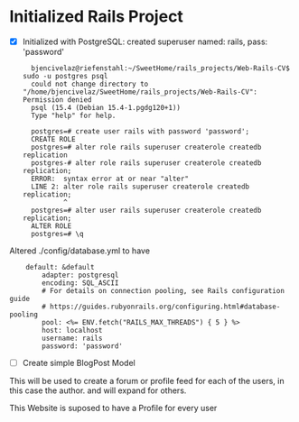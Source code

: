 # Initialized Rails Project

- [x] Initialized with PostgreSQL: created superuser named: rails, pass: 'password'

        bjencivelaz@riefenstahl:~/SweetHome/rails_projects/Web-Rails-CV$ sudo -u postgres psql
        could not change directory to "/home/bjencivelaz/SweetHome/rails_projects/Web-Rails-CV": Permission denied
        psql (15.4 (Debian 15.4-1.pgdg120+1))
        Type "help" for help.

        postgres=# create user rails with password 'password';
        CREATE ROLE
        postgres=# alter role rails superuser createrole createdb replication
        postgres-# alter role rails superuser createrole createdb replication;
        ERROR:  syntax error at or near "alter"
        LINE 2: alter role rails superuser createrole createdb replication;
                ^
        postgres=# alter user rails superuser createrole createdb replication;
        ALTER ROLE
        postgres=# \q

Altered ./config/database.yml to have 

        default: &default
            adapter: postgresql
            encoding: SQL_ASCII
            # For details on connection pooling, see Rails configuration guide
            # https://guides.rubyonrails.org/configuring.html#database-pooling
            pool: <%= ENV.fetch("RAILS_MAX_THREADS") { 5 } %>
            host: localhost
            username: rails
            password: 'password'

- [ ] Create simple BlogPost Model

This will be used to create a forum or profile feed for each of the users, in this case the author. and will expand for others.

This Website is suposed to have a Profile for every user